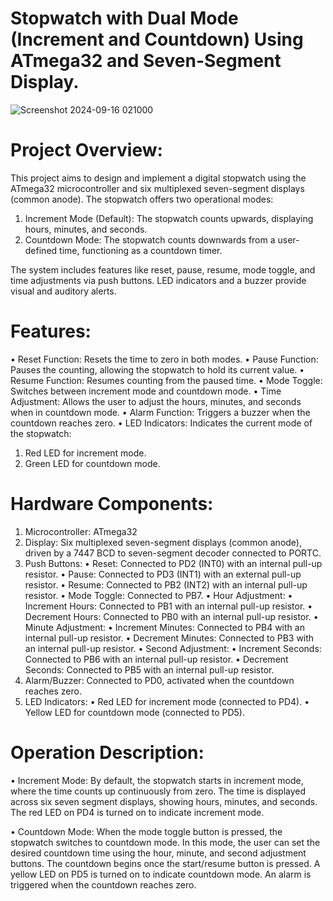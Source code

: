 
# Stopwatch with Dual Mode (Increment and Countdown) Using ATmega32 and Seven-Segment Display.

![Screenshot 2024-09-16 021000](https://github.com/user-attachments/assets/fbeee9a2-ece6-4823-9811-812835d724a0)

# Project Overview: 
This project aims to design and implement a digital stopwatch using the ATmega32 microcontroller and six multiplexed seven-segment displays (common anode). The stopwatch offers two operational modes:

1. Increment Mode (Default): The stopwatch counts upwards, displaying hours, minutes, and seconds.
2. Countdown Mode: The stopwatch counts downwards from a user-defined time, functioning as a countdown timer.
   
The system includes features like reset, pause, resume, mode toggle, and time adjustments via push buttons. LED indicators and a buzzer provide visual and auditory alerts.

# Features: 
• Reset Function: Resets the time to zero in both modes.
• Pause Function: Pauses the counting, allowing the stopwatch to hold its current value.
• Resume Function: Resumes counting from the paused time.
• Mode Toggle: Switches between increment mode and countdown mode.
• Time Adjustment: Allows the user to adjust the hours, minutes, and seconds when in countdown mode.
• Alarm Function: Triggers a buzzer when the countdown reaches zero.
• LED Indicators: Indicates the current mode of the stopwatch:
   1. Red LED for increment mode.
   2. Green LED for countdown mode.

# Hardware Components: 
1. Microcontroller: ATmega32
2. Display: Six multiplexed seven-segment displays (common anode), driven by a 7447 BCD to seven-segment decoder connected to PORTC.
3. Push Buttons:
  • Reset: Connected to PD2 (INT0) with an internal pull-up resistor.
  • Pause: Connected to PD3 (INT1) with an external pull-up resistor.
  • Resume: Connected to PB2 (INT2) with an internal pull-up resistor.
  • Mode Toggle: Connected to PB7.
  • Hour Adjustment:
      • Increment Hours: Connected to PB1 with an internal pull-up resistor.
      • Decrement Hours: Connected to PB0 with an internal pull-up resistor.
  • Minute Adjustment:
      • Increment Minutes: Connected to PB4 with an internal pull-up resistor.
      • Decrement Minutes: Connected to PB3 with an internal pull-up resistor.
  • Second Adjustment:
      • Increment Seconds: Connected to PB6 with an internal pull-up resistor.
      • Decrement Seconds: Connected to PB5 with an internal pull-up resistor.
4. Alarm/Buzzer: Connected to PD0, activated when the countdown reaches zero.
5. LED Indicators:
  • Red LED for increment mode (connected to PD4).
  • Yellow LED for countdown mode (connected to PD5).

# Operation Description: 
• Increment Mode: By default, the stopwatch starts in increment mode, where the time counts up continuously from zero. The time is displayed across six seven segment displays, showing hours, minutes, and seconds. The red LED on PD4 is turned on to indicate increment mode. 

• Countdown Mode: When the mode toggle button is pressed, the stopwatch switches to countdown mode. In this mode, the user can set the desired countdown time using the hour, minute, and second adjustment buttons. The countdown begins once the start/resume button is pressed. A yellow LED on PD5 is turned on to indicate countdown mode. An alarm is triggered when the countdown reaches zero.
